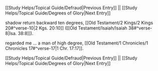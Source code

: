 [[Study Helps/Topical Guide/Defraud|Previous Entry]]  ||  [[Study Helps/Topical Guide/Degrees of Glory|Next Entry]]

 shadow return backward ten degrees, [[Old Testament/2 Kings/2 Kings 20#^verse-10|2 Kgs. 20:10]] ([[Old Testament/Isaiah/Isaiah 38#^verse-8|Isa. 38:8]]).

 regarded me ... a man of high degree, [[Old Testament/1 Chronicles/1 Chronicles 17#^verse-17|1 Chr. 17:17]].

[[Study Helps/Topical Guide/Defraud|Previous Entry]]  ||  [[Study Helps/Topical Guide/Degrees of Glory|Next Entry]]